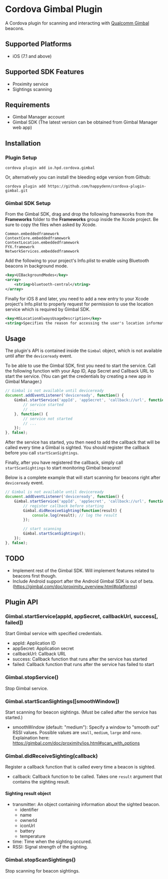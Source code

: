 # Cordova Gimbal Plugin

A Cordova plugin for scanning and interacting with [Qualcomm Gimbal](http://gimbal.com) beacons.


## Supported Platforms

- iOS (7.1 and above)


## Supported SDK Features

- Proximity service
- Sightings scanning


## Requirements

- Gimbal Manager account
- Gimbal SDK (The latest version can be obtained from Gimbal Manager web app)


## Installation

### Plugin Setup

```text
cordova plugin add io.hpd.cordova.gimbal
```

Or, alternatively you can install the bleeding edge version from Github:

```text
cordova plugin add https://github.com/happydenn/cordova-plugin-gimbal.git
```

### Gimbal SDK Setup

From the Gimbal SDK, drag and drop the following frameworks from the __Frameworks__ folder to the __Frameworks__ group inside the Xcode project. Be sure to copy the files when asked by Xcode.

```text
Common.embeddedframework
ContextCore.embeddedframework
ContextLocation.embeddedframework
FYX.framework
NetworkServices.embeddedframework
```

Add the following to your project's Info.plist to enable using Bluetooth beacons in background mode.

```xml
<key>UIBackgroundModes</key>
<array>
    <string>bluetooth-central</string>
</array>
```

Finally for iOS 8 and later, you need to add a new entry to your Xcode project's Info.plist to properly request for permission to use the location service which is required by Gimbal SDK.

```xml
<key>NSLocationAlwaysUsageDescription</key>
<string>Specifies the reason for accessing the user's location information.</string>
```


## Usage

The plugin's API is contained inside the ```Gimbal``` object, which is not available until after the ```deviceready``` event.

To be able to use the Gimbal SDK, first you need to start the service. Call the following function with your App ID, App Secret and Callback URL to start the service. (You can get the credentials by creating a new app in Gimbal Manager.)

```javascript
// Gimbal is not available until deviceready
document.addEventListener('deviceready', function() {
	Gimbal.startService('appId', 'appSecret', 'callback://url', function() {
		// service started
		// ...
	}, function() {
		// service not started
		// ...
	});
}, false);
```

After the service has started, you then need to add the callback that will be called every time a Gimbal is sighted. You should register the callback before you call ```startScanSightings```.

Finally, after you have registered the callback, simply call ```startScanSightings``` to start monitoring Gimbal beacons!

Below is a complete example that will start scanning for beacons right after ```deviceready``` event.

```javascript
// Gimbal is not available until deviceready
document.addEventListener('deviceready', function() {
	Gimbal.startService('appId', 'appSecret', 'callback://url', function() {
		// register callback before starting
		Gimbal.didReceiveSighting(function(result) {
			console.log(result); // log the result
		});

		// start scanning
		Gimbal.startScanSightings();
	});
}, false);
```


## TODO

- Implement rest of the Gimbal SDK. Will implement features related to beacons first though.
- Include Android support after the Android Gimbal SDK is out of beta. (https://gimbal.com/doc/proximity_overview.html#platforms)


## Plugin API

### Gimbal.startService(appId, appSecret, callbackUrl, success[, failed])

Start Gimbal service with specified credentials.

- appId: Application ID
- appSecret: Application secret
- callbackUrl: Callback URL
- success: Callback function that runs after the service has started
- failed: Callback function that runs after the service has failed to start

### Gimbal.stopService()

Stop Gimbal service.

### Gimbal.startScanSightings([smoothWindow])

Start scanning for beacon sightings. (Must be called after the service has started.)

- smoothWindow (default: "medium"): Specify a window to "smooth out" RSSI values. Possible values are ```small```, ```medium```, ```large``` and ```none```. Explaination here: https://gimbal.com/doc/proximity/ios.html#scan_with_options

### Gimbal.didReceiveSighting(callback)

Register a callback function that is called every time a beacon is sighted.

- callback: Callback function to be called. Takes one ```result``` argument that contains the sighting result.

#### Sighting result object

- transmitter: An object containing information about the sighted beacon.
  - identifier
  - name
  - ownerId
  - iconUrl
  - battery
  - temperature
- time: Time when the sighting occured.
- RSSI: Signal strength of the sighting.

### Gimbal.stopScanSightings()

Stop scanning for beacon sightings.
